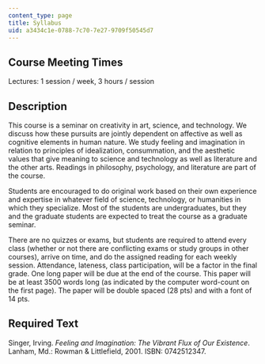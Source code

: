 ```yaml
---
content_type: page
title: Syllabus
uid: a3434c1e-0788-7c70-7e27-9709f50545d7
---
```


Course Meeting Times
--------------------

Lectures: 1 session / week, 3 hours / session

Description
-----------

This course is a seminar on creativity in art, science, and technology. We discuss how these pursuits are jointly dependent on affective as well as cognitive elements in human nature. We study feeling and imagination in relation to principles of idealization, consummation, and the aesthetic values that give meaning to science and technology as well as literature and the other arts. Readings in philosophy, psychology, and literature are part of the course.

Students are encouraged to do original work based on their own experience and expertise in whatever field of science, technology, or humanities in which they specialize. Most of the students are undergraduates, but they and the graduate students are expected to treat the course as a graduate seminar.

There are no quizzes or exams, but students are required to attend every class (whether or not there are conflicting exams or study groups in other courses), arrive on time, and do the assigned reading for each weekly session. Attendance, lateness, class participation, will be a factor in the final grade. One long paper will be due at the end of the course. This paper will be at least 3500 words long (as indicated by the computer word-count on the first page). The paper will be double spaced (28 pts) and with a font of 14 pts.

Required Text
-------------

Singer, Irving. _Feeling and Imagination: The Vibrant Flux of Our Existence_. Lanham, Md.: Rowman & Littlefield, 2001. ISBN: 0742512347.